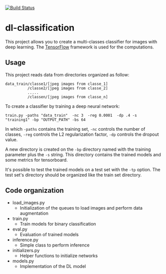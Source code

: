 [![Build Status](https://travis-ci.org/matthieuo/dl-classification.svg?branch=master)](https://travis-ci.org/matthieuo/dl-classification)


# dl-classification
This project allows you to create a multi-classes classifier for images with deep learning. The  [TensorFlow](http://www.tensorflow.org/) framework is used for the computations.
 

## Usage
This project reads data from directories organized as follow:


```
data_train/classe1/[jpeg images from classe_1]
          /classe2/[jpeg images from classe_2]
          .....
          /classen/[jpeg images from classe_n]
```


To create a classifier by training a deep neural network:

`train.py -paths "data_train"  -nc 3  -reg 0.0001  -dp .4 -s "training1" -bp "OUTPUT_PATH" -bs 64` 

In which `-paths` contains the training set, `-nc` controls the number of classes, `-reg` controls the L2 regularization factor, `-dp` controls the dropout value. 

A new directory is created on the `-bp` directory named with the training parameter plus the `-s` string. This directory contains the trained models and some metrics for tensorboard.


It's possible to test the trained models on a test set with the `-tp` option. The test set's directory should be organized like the train set directory.



## Code organization

* load_images.py
    * Initialization of the queues to load images and perform data augmentation
* train.py
    * Train models for binary classification
* eval.py
    * Evaluation of trained models
* inference.py
    * Simple class to perform inference
* initializers.py
    * Helper functions to initialize networks
* models.py
    * Implementation of the DL model



